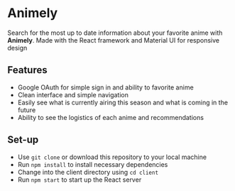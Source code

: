 # Animely

Search for the most up to date information about your favorite anime with **Animely**. 
Made with the React framework and Material UI for responsive design
## Features
 - Google OAuth for simple sign in and ability to favorite anime
 - Clean interface and simple navigation
 - Easily see what is currently airing this season and what is coming in the future
 - Ability to see the logistics of each anime and recommendations
 
## Set-up

 - Use `git clone` or download this repository to your local machine
 - Run `npm install` to install necessary dependencies
 - Change into the client directory using `cd client`
 - Run `npm start` to start up the React server




